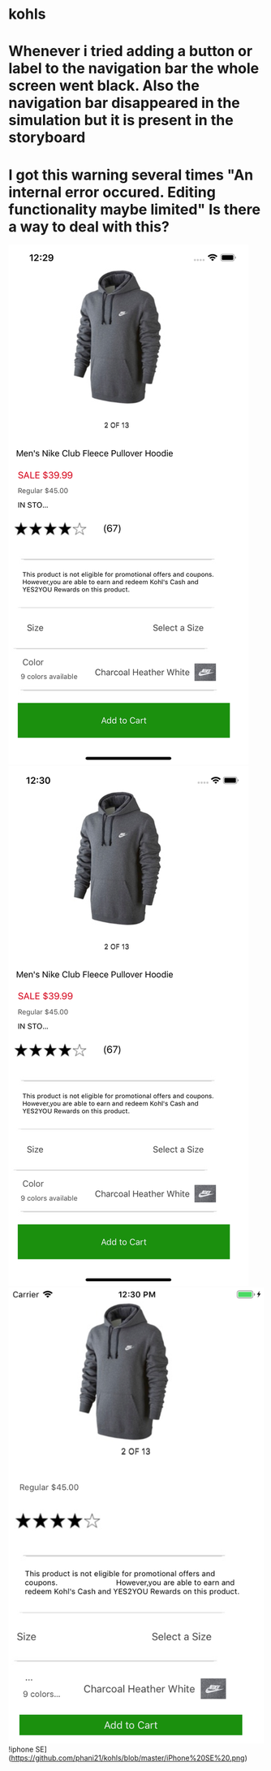 # kohls
# Whenever i tried adding a button or label to the navigation bar the whole screen went black. Also the navigation bar disappeared  in the simulation but it is present in the storyboard
# I got this warning several times "An internal error occured. Editing functionality maybe limited" Is there a way to deal with this?


![iphone Xs Max](https://github.com/phani21/kohls/blob/master/iPhone%20XS%20Max%20.png)
![iphone XR](https://github.com/phani21/kohls/blob/master/%20iPhone%20XR%20.png)
![iphone 8](https://github.com/phani21/kohls/blob/master/iPhone%208%20.png)
!iphone SE](https://github.com/phani21/kohls/blob/master/iPhone%20SE%20.png)
